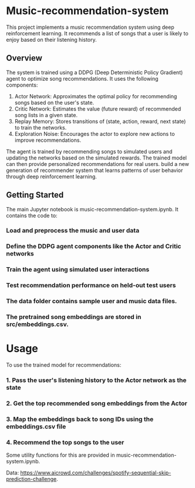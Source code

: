 # Music-recommendation-system
This project implements a music recommendation system using deep reinforcement learning. It recommends a list of songs that a user is likely to enjoy based on their listening history.
## Overview
The system is trained using a DDPG (Deep Deterministic Policy Gradient) agent to optimize song recommendations. It uses the following components:

1. Actor Network: Approximates the optimal policy for recommending songs based on the user's state.
2. Critic Network: Estimates the value (future reward) of recommended song lists in a given state.
3. Replay Memory: Stores transitions of (state, action, reward, next state) to train the networks.
4. Exploration Noise: Encourages the actor to explore new actions to improve recommendations.

The agent is trained by recommending songs to simulated users and updating the networks based on the simulated rewards. The trained model can then provide personalized recommendations for real users.
build a new generation of recommender system that learns patterns of user behavior through deep reinforcement learning.
## Getting Started
The main Jupyter notebook is music-recommendation-system.ipynb. It contains the code to:

### Load and preprocess the music and user data
### Define the DDPG agent components like the Actor and Critic networks
### Train the agent using simulated user interactions
### Test recommendation performance on held-out test users
### The data folder contains sample user and music data files.

### The pretrained song embeddings are stored in src/embeddings.csv.

# Usage
To use the trained model for recommendations:

### 1. Pass the user's listening history to the Actor network as the state
### 2. Get the top recommended song embeddings from the Actor
### 3. Map the embeddings back to song IDs using the embeddings.csv file
### 4. Recommend the top songs to the user
Some utility functions for this are provided in music-recommendation-system.ipynb.


Data: https://www.aicrowd.com/challenges/spotify-sequential-skip-prediction-challenge.
